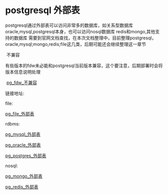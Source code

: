 # postgresql 外部表

​	postgresql通过外部表可以访问非常多的数据库，如关系型数据库oracle,mysql,postgresql本身，也可以访问nosql数据库 redis和mongo,其他支持的数据库
	需要到官网文档查找，在本次文档整理中，目前整理postgresql，oracle,mysql;mongo,redis;file这几类，后期可能还会继续整理这一章节



​	不兼容

​	有些版本的fdw未必能和postgresql当前版本兼容，这个要注意，后期部署时会将版本信息说明处理

​        [pg_fdw_不兼容](pg_fdw_不兼容.md)



链接地址:

file:

[pg_file_外部表](pg_file_外部表.md)

rdbms:

[pg_mysql_外部表](pg_mysql_外部表.md)

[pg_oracle_外部表](pg_oracle_外部表.md)

[pg_postgres_外部表](pg_postgres_外部表.md)

nosql:

[pg_mongo_外部表](pg_mongo_外部表.md)

[pg_redis_外部表](pg_redis_外部表.md)

